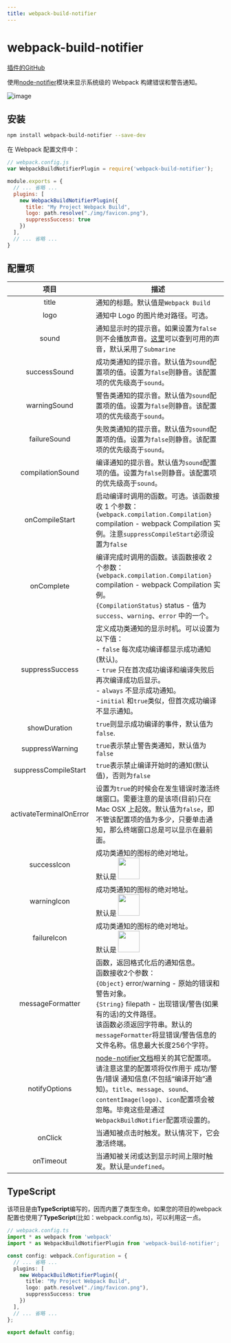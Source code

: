 ```yaml
---
title: webpack-build-notifier
---
```


# webpack-build-notifier <Badge text='v 2.1.0' />

[插件的GitHub](https://github.com/RoccoC/webpack-build-notifier)

[node-notifier]:https://github.com/mikaelbr/node-notifier

使用[node-notifier][node-notifier]模块来显示系统级的 Webpack 构建错误和警告通知。

![image](/webpack-plugins-docs-cn/images/webpack-build-notifier-01.png)

## 安装

```bash
npm install webpack-build-notifier --save-dev
```

在 Webpack 配置文件中：

```js
// webpack.config.js
var WebpackBuildNotifierPlugin = require('webpack-build-notifier');

module.exports = {
  // ... 省略 ...
  plugins: [
    new WebpackBuildNotifierPlugin({
      title: "My Project Webpack Build",
      logo: path.resolve("./img/favicon.png"),
      suppressSuccess: true
    })
  ],
  // ... 省略 ...
}
```

## 配置项

[node-notifier-docs]:https://github.com/RoccoC/webpack-build-notifier#readme

| 项目 | 描述 |
|:---:| ---|
| title | 通知的标题。默认值是`Webpack Build` |
| logo | 通知中 Logo 的图片绝对路径。可选。 |
| sound | 通知显示时的提示音。如果设置为`false`则不会播放声音。[这里][node-notifier-docs]可以查到可用的声音，默认采用了`Submarine` |
| successSound | 成功类通知的提示音。默认值为`sound`配置项的值。设置为`false`则静音。该配置项的优先级高于`sound`。|
| warningSound | 警告类通知的提示音。默认值为`sound`配置项的值。设置为`false`则静音。该配置项的优先级高于`sound`。|
| failureSound | 失败类通知的提示音。默认值为`sound`配置项的值。设置为`false`则静音。该配置项的优先级高于`sound`。|
| compilationSound | 编译通知的提示音。默认值为`sound`配置项的值。设置为`false`则静音。该配置项的优先级高于`sound`。|
| onCompileStart | 启动编译时调用的函数。可选。该函数接收 1 个参数：<br /> `{webpack.compilation.Compilation}` compilation - webpack Compilation 实例。注意`suppressCompileStart`必须设置为`false` |
| onComplete | 编译完成时调用的函数。该函数接收 2 个参数：    <br /> `{webpack.compilation.Compilation}` compilation - webpack Compilation 实例。    <br /> `{CompilationStatus}` status - 值为 `success`、`warning`、`error` 中的一个。|
| suppressSuccess | 定义成功类通知的显示时机。可以设置为以下值：  <br />  - `false` 每次成功编译都显示成功通知(默认)。 <br /> - `true` 只在首次成功编译和编译失败后再次编译成功后显示。 <br /> - `always` 不显示成功通知。 <br /> -`initial`  和`true`类似，但首次成功编译不显示通知。 |
| showDuration | `true`则显示成功编译的事件，默认值为`false`. |
| suppressWarning | `true`表示禁止警告类通知，默认值为`false` |
| suppressCompileStart | `true`表示禁止编译开始时的通知(默认值)，否则为`false` |
| activateTerminalOnError | 设置为`true`的时候会在发生错误时激活终端窗口。需要注意的是该项(目前)只在 Mac OSX 上起效。默认值为`false`，即不管该配置项的值为多少，只要单击通知，那么终端窗口总是可以显示在最前面。|
| successIcon | 成功类通知的图标的绝对地址。<br />默认是 <img width="50" style='verticalAlign: middle;' src='/webpack-plugins-docs-cn/images/success.png' />  |
| warningIcon | 成功类通知的图标的绝对地址。<br />默认是 <img width="50" style='verticalAlign: middle;' src='/webpack-plugins-docs-cn/images/warning.png' />  |
| failureIcon | 成功类通知的图标的绝对地址。<br />默认是 <img width="50" style='verticalAlign: middle;' src='/webpack-plugins-docs-cn/images/failure.png' />  |
| messageFormatter | 函数，返回格式化后的通知信息。<br /> 函数接收2个参数：<br /> `{Object}` error/warning - 原始的错误和警告对象。<br /> `{String}` filepath - 出现错误/警告(如果有的话)的文件路径。<br /> 该函数必须返回字符串。默认的`messageFormatter`将显错误/警告信息的文件名称。信息最大长度256个字符。|
| notifyOptions | [node-notifier文档](https://github.com/mikaelbr/node-notifier)相关的其它配置项。请注意这里的配置项将仅作用于 成功/警告/错误 通知信息(不包括“编译开始”通知)。`title`、`message`、`sound`、`contentImage(logo)`、`icon`配置项会被忽略。毕竟这些是通过`WebpackBuildNotifier`配置项设置的。|
| onClick | 当通知被点击时触发。默认情况下，它会激活终端。|
| onTimeout | 当通知被关闭或达到显示时间上限时触发。默认是`undefined`。|

## TypeScript

该项目是由**TypeScript**编写的，因而内置了类型生命。如果您的项目的webpack配置也使用了**TypeScript**(比如：webpack.config.ts)，可以利用这一点。

```ts
// webpack.config.ts
import * as webpack from 'webpack'
import * as WebpackBuildNotifierPlugin from 'webpack-build-notifier';

const config: webpack.Configuration = {
  // ... 省略 ...
  plugins: [
    new WebpackBuildNotifierPlugin({
      title: "My Project Webpack Build",
      logo: path.resolve("./img/favicon.png"),
      suppressSuccess: true
    })
  ],
  // ... 省略 ...
};

export default config;
```